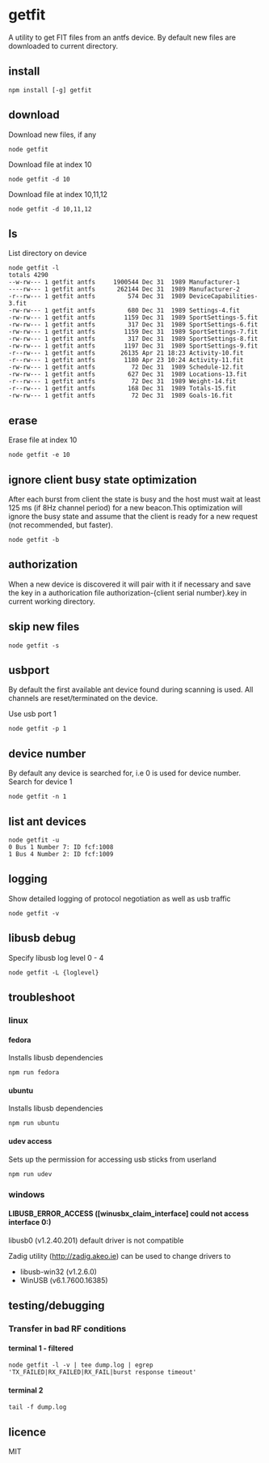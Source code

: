 # getfit
A utility to get FIT files from an antfs device. By default new files are downloaded to current directory.

## install

```
npm install [-g] getfit

```

## download

Download new files, if any
```
node getfit

```

Download file at index 10
```
node getfit -d 10

```
Download file at index 10,11,12
```
node getfit -d 10,11,12

```


## ls
List directory on device
```
node getfit -l
totals 4290
--w-rw--- 1 getfit antfs     1900544 Dec 31  1989 Manufacturer-1
----rw--- 1 getfit antfs      262144 Dec 31  1989 Manufacturer-2
-r--rw--- 1 getfit antfs         574 Dec 31  1989 DeviceCapabilities-3.fit
-rw-rw--- 1 getfit antfs         680 Dec 31  1989 Settings-4.fit
-rw-rw--- 1 getfit antfs        1159 Dec 31  1989 SportSettings-5.fit
-rw-rw--- 1 getfit antfs         317 Dec 31  1989 SportSettings-6.fit
-rw-rw--- 1 getfit antfs        1159 Dec 31  1989 SportSettings-7.fit
-rw-rw--- 1 getfit antfs         317 Dec 31  1989 SportSettings-8.fit
-rw-rw--- 1 getfit antfs        1197 Dec 31  1989 SportSettings-9.fit
-r--rw--- 1 getfit antfs       26135 Apr 21 18:23 Activity-10.fit
-r--rw--- 1 getfit antfs        1180 Apr 23 10:24 Activity-11.fit
-rw-rw--- 1 getfit antfs          72 Dec 31  1989 Schedule-12.fit
-rw-rw--- 1 getfit antfs         627 Dec 31  1989 Locations-13.fit
-r--rw--- 1 getfit antfs          72 Dec 31  1989 Weight-14.fit
-r--rw--- 1 getfit antfs         168 Dec 31  1989 Totals-15.fit
-rw-rw--- 1 getfit antfs          72 Dec 31  1989 Goals-16.fit
```

## erase
Erase file at index 10
```
node getfit -e 10

```

## ignore client busy state optimization
After each burst from client the state is busy and the host must wait at least 125 ms (if 8Hz channel period) for a new beacon.This optimization will ignore the busy state and assume that the client is ready for a new request (not recommended, but faster).
```
node getfit -b

```

## authorization
When a new device is discovered it will pair with it if necessary and save the key in a authorication file authorization-{client serial number}.key in current working directory.

## skip new files
```
node getfit -s

```

## usbport

By default the first available ant device found during scanning is used. All channels are reset/terminated  on the device.

Use usb port 1
```
node getfit -p 1

```

## device number
By default any device is searched for, i.e 0 is used for device number.
Search for device 1
```
node getfit -n 1
```

## list ant devices
```
node getfit -u
0 Bus 1 Number 7: ID fcf:1008
1 Bus 4 Number 2: ID fcf:1009
```

## logging

Show detailed logging of protocol negotiation as well as usb traffic
```
node getfit -v

```

## libusb debug
Specify libusb log level 0 - 4
```
node getfit -L {loglevel}

```

## troubleshoot
### linux
#### fedora
Installs libusb dependencies

    npm run fedora

#### ubuntu
Installs libusb dependencies

    npm run ubuntu

#### udev access
Sets up the permission for accessing usb sticks from userland

    npm run udev

### windows
#### LIBUSB_ERROR_ACCESS ([winusbx_claim_interface] could not access interface 0:)

libusb0 (v1.2.40.201) default driver is not compatible

Zadig utility (http://zadig.akeo.ie) can be used to change drivers to

- libusb-win32 (v1.2.6.0)
- WinUSB (v6.1.7600.16385)

## testing/debugging

### Transfer in bad RF conditions

#### terminal 1 - filtered

    node getfit -l -v | tee dump.log | egrep 'TX_FAILED|RX_FAILED|RX_FAIL|burst response timeout'

#### terminal 2

    tail -f dump.log

## licence
MIT
